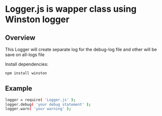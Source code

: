 # Logger.js is wapper class using Winston logger

## Overview

This Logger will create separate log for the debug-log file and other will be save on all-logs file

Install dependencies:
```sh
npm install winston
```

## Example


```sh
logger = require( 'Logger.js' );
logger.debug( 'your debug statement' );
logger.warn( 'your warning' );

```
